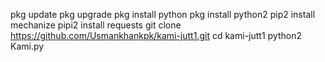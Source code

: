 pkg update
pkg upgrade
pkg install python
pkg install python2 
pip2 install mechanize
pipi2 install requests
git clone https://github.com/Usmankhankpk/kami-jutt1.git
cd kami-jutt1
python2 Kami.py
